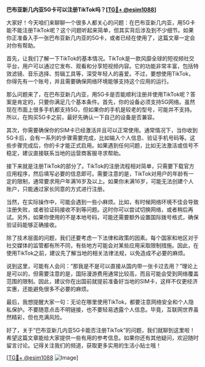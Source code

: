 **巴布亚新几内亚5G卡可以注册TikTok吗？[[TG💪+ @esim1088](https://t.me/s/esim1088)]**

大家好！今天咱们来聊聊一个很多人都关心的问题：在巴布亚新几内亚，用5G卡能不能注册TikTok呢？这个问题听起来简单，但其实背后涉及到不少细节。如果你正准备入手一张巴布亚新几内亚的5G卡，或者已经在使用了，这篇文章一定会对你有帮助。

首先，让我们了解一下TikTok的基本情况。TikTok是一款风靡全球的短视频社交平台，用户可以通过它发布、观看和分享短视频内容。它的功能非常丰富，包括特效滤镜、音乐选择、剪辑工具等，深受年轻人的喜爱。不过，要想使用TikTok，你得先有一个账号，并且需要确保网络环境能够支持这个应用的运行。

那么问题来了，在巴布亚新几内亚，用5G卡是否能顺利注册并使用TikTok呢？答案是肯定的，只要你满足几个基本条件。首先，你的设备必须支持5G网络。虽然现在市面上很多手机都支持5G，但如果你的手机是较老的型号，可能并不支持。所以，在购买5G卡之前，最好先确认一下自己的设备是否兼容。

其次，你需要确保你的SIM卡已经激活并且可以正常使用。通常情况下，当你收到5G卡后，会有一系列的步骤需要完成，比如输入个人信息、验证手机号码等。这些步骤完成后，你的卡才能正式启用。如果遇到任何问题，比如无法激活或信号不稳定，建议直接联系当地的运营商客服寻求帮助。

接下来就是注册TikTok的部分了。TikTok的注册流程相对简单，只需要下载官方应用程序，然后填写必要的信息即可。需要注意的是，TikTok对用户的年龄有一定的限制，通常要求用户年满16岁及以上。如果你未满16岁，可能无法创建个人账户，只能通过家长同意的方式进行注册。

当然，在实际操作中，可能会遇到一些小麻烦。比如，有时候网络环境不佳会导致注册失败，或者验证码接收不到等问题。这时你可以尝试切换网络，或者稍后再试。另外，如果你使用的不是本地号码，可能还需要额外设置国际拨号格式，确保验证码能够正确接收。

除了技术层面的问题，我们还要考虑一下法律和政策的因素。每个国家和地区对于社交媒体的监管都有所不同，有些地方可能会对某些应用采取限制措施。因此，在使用TikTok之前，建议先了解当地的相关法律法规，以免造成不必要的麻烦。

说到这里，可能有人会问：“那我是不是可以直接从国内带一张卡过去用？”理论上是可以的，但需要注意的是，国际漫游费用通常比较高，而且可能会受到网络覆盖范围的限制。因此，建议你在出国前就提前准备好当地的SIM卡，这样不仅更经济实惠，还能避免很多不必要的麻烦。

最后，我想提醒大家一句：无论在哪里使用TikTok，都要注意网络安全和个人隐私保护。不要随意点击不明链接，也不要轻易透露个人信息。毕竟，互联网世界虽然精彩，但也充满风险。

好了，关于“巴布亚新几内亚5G卡能否注册TikTok”的问题，我们就聊到这里啦！希望这篇文章能给大家提供一些有用的参考信息。如果你还有其他疑问，欢迎随时留言讨论。记得关注我们的频道，获取更多实用的生活小贴士哦！

[[TG💪+ @esim1088](https://t.me/s/esim1088) ![Image](https://i.postimg.cc/4NQfJmqS/Snipaste-2025-05-13-00-14-12.png)]
